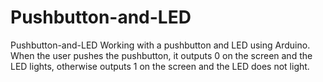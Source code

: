 # Pushbutton-and-LED
 Pushbutton-and-LED Working with a pushbutton and LED using Arduino.  
 When the user pushes the pushbutton, it outputs 0 on the screen and the LED lights, otherwise outputs 1 on the screen and the LED does not light.

